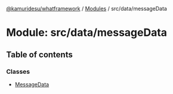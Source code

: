 [@kamuridesu/whatframework](../README.md) / [Modules](../modules.md) / src/data/messageData

# Module: src/data/messageData

## Table of contents

### Classes

- [MessageData](../classes/src_data_messageData.MessageData.md)
